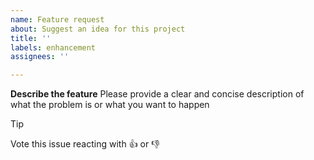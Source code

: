 ```yaml
---
name: Feature request
about: Suggest an idea for this project
title: ''
labels: enhancement
assignees: ''

---
```


**Describe the feature**
Please provide a clear and concise description of what the problem is or what you want to happen

> [!TIP]
> Vote this issue reacting with :+1: or :-1:
